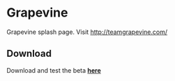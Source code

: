 # Grapevine
Grapevine splash page. Visit http://teamgrapevine.com/
## Download
Download and test the beta [**here**](https://testflight.apple.com/join/cflcPZV6)
